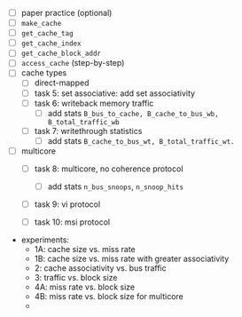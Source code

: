 - [ ] paper practice (optional)
- [ ] ``make_cache``
- [ ] ``get_cache_tag``
- [ ] ``get_cache_index``
- [ ] ``get_cache_block_addr``
- [ ] ``access_cache`` (step-by-step)
- [ ] cache types
  - [ ] direct-mapped
  - [ ] task 5: set associative: add set associativity
  - [ ] task 6: writeback memory traffic
    - [ ] add stats ``B_bus_to_cache, B_cache_to_bus_wb, B_total_traffic_wb``
  - [ ] task 7: writethrough statistics
    - [ ] add stats ``B_cache_to_bus_wt, B_total_traffic_wt.``
- [ ] multicore
  - [ ] task 8: multicore, no coherence protocol
    - [ ] add stats ``n_bus_snoops``, ``n_snoop_hits``
  - [ ] task 9: vi protocol
  - [ ] task 10: msi protocol


- experiments:
  - 1A: cache size vs. miss rate
  - 1B: cache size vs. miss rate with greater associativity
  - 2: cache associativity vs. bus traffic
  - 3: traffic vs. block size
  - 4A: miss rate vs. block size
  - 4B: miss rate vs. block size for multicore
  - 